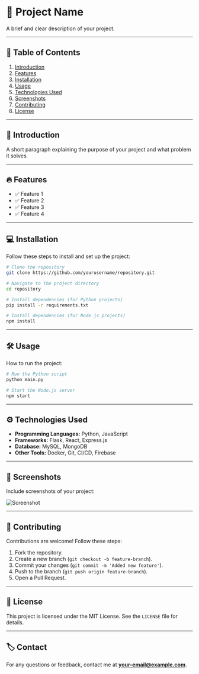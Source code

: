 # 📌 Project Name

A brief and clear description of your project.

---

## 📖 Table of Contents
1. [Introduction](#introduction)
2. [Features](#features)
3. [Installation](#installation)
4. [Usage](#usage)
5. [Technologies Used](#technologies-used)
6. [Screenshots](#screenshots)
7. [Contributing](#contributing)
8. [License](#license)

---

## 🚀 Introduction
A short paragraph explaining the purpose of your project and what problem it solves.

---

## 🔥 Features
- ✅ Feature 1
- ✅ Feature 2
- ✅ Feature 3
- ✅ Feature 4

---

## 💻 Installation
Follow these steps to install and set up the project:

```sh
# Clone the repository
git clone https://github.com/yourusername/repository.git

# Navigate to the project directory
cd repository

# Install dependencies (for Python projects)
pip install -r requirements.txt

# Install dependencies (for Node.js projects)
npm install
```

---

## 🛠 Usage
How to run the project:

```sh
# Run the Python script
python main.py

# Start the Node.js server
npm start
```

---

## ⚙️ Technologies Used
- **Programming Languages:** Python, JavaScript
- **Frameworks:** Flask, React, Express.js
- **Database:** MySQL, MongoDB
- **Other Tools:** Docker, Git, CI/CD, Firebase

---

## 📸 Screenshots
Include screenshots of your project:

![Screenshot](path/to/image.png)

---

## 🤝 Contributing
Contributions are welcome! Follow these steps:

1. Fork the repository.
2. Create a new branch (`git checkout -b feature-branch`).
3. Commit your changes (`git commit -m 'Added new feature'`).
4. Push to the branch (`git push origin feature-branch`).
5. Open a Pull Request.

---

## 📜 License
This project is licensed under the MIT License. See the `LICENSE` file for details.

---

## 🏷 Contact
For any questions or feedback, contact me at **your-email@example.com**.


